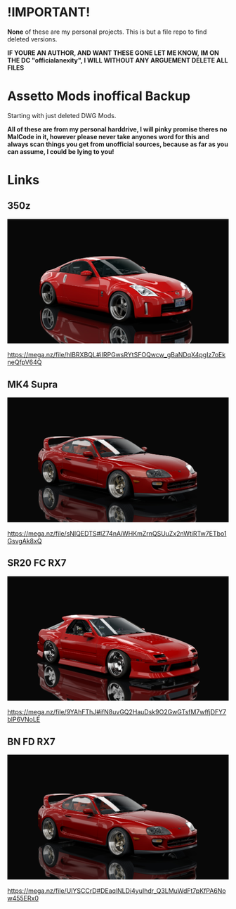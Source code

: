 # !IMPORTANT!

**None** of these are my personal projects. This is but a file repo to find deleted versions.

**IF YOURE AN AUTHOR, AND WANT THESE GONE LET ME KNOW, IM ON THE DC "officialanexity", I WILL WITHOUT ANY ARGUEMENT DELETE ALL FILES**

# Assetto Mods inoffical Backup

Starting with just deleted DWG Mods.

**All of these are from my personal harddrive, I will pinky promise theres no MalCode in it, however please never take anyones word for this and always
scan things you get from unofficial sources, because as far as you can assume, I could be lying to you!**

# Links

## 350z

![DWG 350z](https://github.com/Anexity/DWGinofficalBackup/blob/main/images/350z.jpg)

https://mega.nz/file/hIBRXBQL#iIRPGwsRYtSFOQwcw_gBaNDqX4pgIz7oEkneQfpV64Q

## MK4 Supra

![DWG mk4 Supra](https://github.com/Anexity/DWGinofficalBackup/blob/main/images/mk4.jpg)

https://mega.nz/file/sNIQEDTS#lZ74nAiWHKmZrnQSUuZx2nWtiRTw7ETbo1GsvgAk8xQ

## SR20 FC RX7

![SR20 FC RX7](https://github.com/Anexity/DWGinofficalBackup/blob/main/images/fc.jpg)

https://mega.nz/file/9YAhFThJ#ifN8uvGQ2HauDsk9O2GwGTsfM7wffjDFY7blP6VNoLE

## BN FD RX7

![SR20 FC RX7](https://github.com/Anexity/DWGinofficalBackup/blob/main/images/mk4.jpg)

https://mega.nz/file/UIYSCCrD#DEaqlNLDi4yuIhdr_Q3LMuWdFt7pKfPA6Now455ERx0